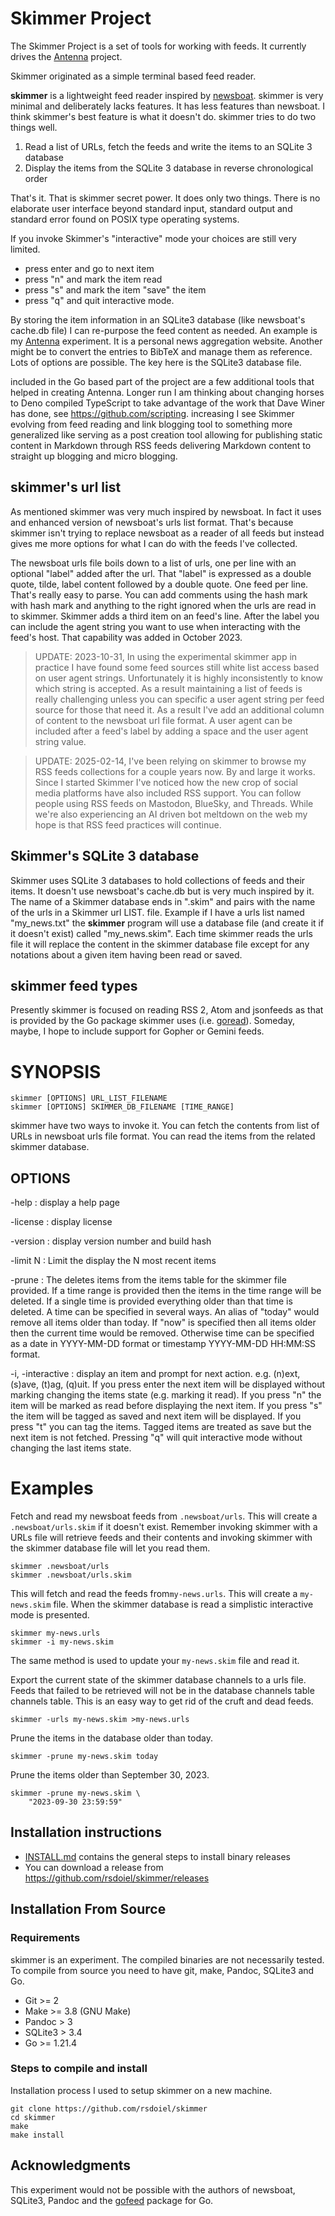 
# Skimmer Project

The Skimmer Project is a set of tools for working with feeds. It currently drives the [Antenna](https://rsdoiel.github.io/antenna) project.

Skimmer originated as a simple terminal based feed reader. 

**skimmer** is a lightweight feed reader inspired by [newsboat](https://newsboat.org). skimmer is very minimal and deliberately lacks features. It has less features than newsboat. I think skimmer's best feature is what it doesn't do. skimmer tries to do two things well.

1. Read a list of URLs, fetch the feeds and write the items to an SQLite 3 database
2. Display the items from the SQLite 3 database in reverse chronological order

That's it. That is skimmer secret power. It does only two things. There is no elaborate user interface beyond standard input, standard output and standard error found on POSIX type operating systems. 

If you invoke Skimmer's "interactive" mode your choices are still very limited. 

- press enter and go to next item
- press "n" and mark the item read
- press "s" and mark the item "save" the item
- press "q" and quit interactive mode.

By storing the item information in an SQLite3 database (like newsboat's cache.db file) I can re-purpose the feed content as needed. An example is my [Antenna](https://rsdoiel.github.io/antenna) experiment. It is a personal news aggregation website. Another might be to convert the entries to BibTeX and manage them as reference. Lots of options are possible. The key here is the SQLite3 database file.

included in the Go based part of the project are a few additional tools that helped in creating Antenna. Longer run I am thinking about changing horses to Deno compiled TypeScript to take advantage of the work that Dave Winer has done, see <https://github.com/scripting>.  increasing I see Skimmer evolving from feed reading and link blogging tool to something more generalized like serving as a post creation tool allowing for publishing static content in Markdown through RSS feeds delivering Markdown content to straight up blogging and micro blogging.

## skimmer's url list

As mentioned skimmer was very much inspired by newsboat. In fact it uses and enhanced version of newsboat's urls list format. That's because skimmer isn't trying to replace newsboat as a reader of all feeds but instead gives me more options for what I can do with the feeds I've collected.

The newsboat urls file boils down to a list of urls, one per line with an optional "label" added after the url. That "label" is expressed as a double quote, tilde, label content followed by a double quote. One feed per line. That's really easy to parse.  You can add comments using the hash mark with hash mark and anything to the right ignored when the urls are read in to skimmer. Skimmer adds a third item on an feed's line. After the label you can include the agent string you want to use when interacting with the feed's host. That capability was added in October 2023.

> UPDATE: 2023-10-31, In using the experimental skimmer app in practice I have found some feed sources still white list access based on user agent strings. Unfortunately it is highly inconsistently to know which string is accepted. As a result maintaining a list of feeds is really challenging unless you can specific a user agent string per feed source for those that need it. As a result I've add an additional column of content to the newsboat url file format. A user agent can be included after a feed's label by adding a space and the user agent string value.

>UPDATE: 2025-02-14, I've been relying on skimmer to browse my RSS feeds collections for a couple years now. By and large it works. Since I started Skimmer I've noticed how the new crop of social media platforms have also included RSS support. You can follow people using RSS feeds on Mastodon, BlueSky, and Threads. While we're also experiencing an AI driven bot meltdown on the web my hope is that RSS feed practices will continue.

## Skimmer's SQLite 3 database

Skimmer uses SQLite 3 databases to hold collections of feeds and their items. It doesn't use newsboat's cache.db but is very much inspired by it. The name of a Skimmer database ends in ".skim" and pairs with the name of the urls in a Skimmer url LIST. file. Example if I have
a urls list named "my_news.txt" the **skimmer** program will use a database file (and create it if it doesn't exist) called "my_news.skim".  Each time skimmer reads the urls file it will replace the content in the skimmer database file except for any notations about a given item having been read or saved.

## skimmer feed types

Presently skimmer is focused on reading RSS 2, Atom and jsonfeeds as that is provided by the Go package skimmer uses (i.e. [goread](https://github.com/mmcdole/goread)). Someday, maybe, I hope to include support for Gopher or Gemini feeds.


# SYNOPSIS

~~~
skimmer [OPTIONS] URL_LIST_FILENAME
skimmer [OPTIONS] SKIMMER_DB_FILENAME [TIME_RANGE]
~~~

skimmer have two ways to invoke it. You can fetch the contents from list of URLs in newsboat urls file format. You can read the items from the related skimmer database.

## OPTIONS

-help
: display a help page

-license
: display license

-version
: display version number and build hash

-limit N
: Limit the display the N most recent items

-prune 
: The deletes items from the items table for the skimmer file provided. If a time range is provided
then the items in the time range will be deleted. If a single time is provided everything older than
that time is deleted.  A time can be specified in several ways. An alias of "today" would remove all
items older than today. If "now" is specified then all items older then the current time would be 
removed. Otherwise time can be specified as a date in YYYY-MM-DD format or timestamp 
YYYY-MM-DD HH:MM:SS format.

-i, -interactive
: display an item and prompt for next action. e.g. (n)ext, (s)ave, (t)ag, (q)uit. If you press enter the next item will be displayed without marking changing the items state (e.g. marking it read). If you press "n" the item will be marked as read before displaying the next item. If you press "s" the item will be tagged as saved and next item will be displayed. If you press "t" you can tag the items. Tagged items are treated as save but the next item is not fetched. Pressing "q" will quit interactive mode without changing the last items state.


# Examples

Fetch and read my newsboat feeds from `.newsboat/urls`. This will create a `.newsboat/urls.skim` 
if it doesn't exist. Remember invoking skimmer with a URLs file will retrieve feeds and their contents and invoking skimmer with the skimmer database file will let you read them.

~~~shell
skimmer .newsboat/urls
skimmer .newsboat/urls.skim
~~~

This will fetch and read the feeds from`my-news.urls`. This will create a `my-news.skim` file.
When the skimmer database is read a simplistic interactive mode is presented.

~~~shell
skimmer my-news.urls
skimmer -i my-news.skim
~~~

The same method is used to update your `my-news.skim` file and read it.

Export the current state of the skimmer database channels to a urls file. Feeds that failed
to be retrieved will not be in the database channels table channels table. This is an 
easy way to get rid of the cruft and dead feeds.

~~~shell
skimmer -urls my-news.skim >my-news.urls
~~~

Prune the items in the database older than today.

~~~shell
skimmer -prune my-news.skim today
~~~

Prune the items older than September 30, 2023.

~~~shell
skimmer -prune my-news.skim \
    "2023-09-30 23:59:59"
~~~

## Installation instructions

- [INSTALL.md](INSTALL.md) contains the general steps to install binary releases
- You can download a release from <https://github.com/rsdoiel/skimmer/releases>

## Installation From Source

### Requirements

skimmer is an experiment. The compiled binaries are not necessarily tested.
To compile from source you need to have git, make, Pandoc, SQLite3 and Go.

- Git >= 2
- Make >= 3.8 (GNU Make)
- Pandoc > 3
- SQLite3 > 3.4
- Go >= 1.21.4

### Steps to compile and install

Installation process I used to setup skimmer on a new machine.

~~~
git clone https://github.com/rsdoiel/skimmer
cd skimmer
make
make install
~~~

## Acknowledgments

This experiment would not be possible with the authors of newsboat, SQLite3,
Pandoc and the [gofeed](https://github.com/mmcdole/gofeed) package for Go.
